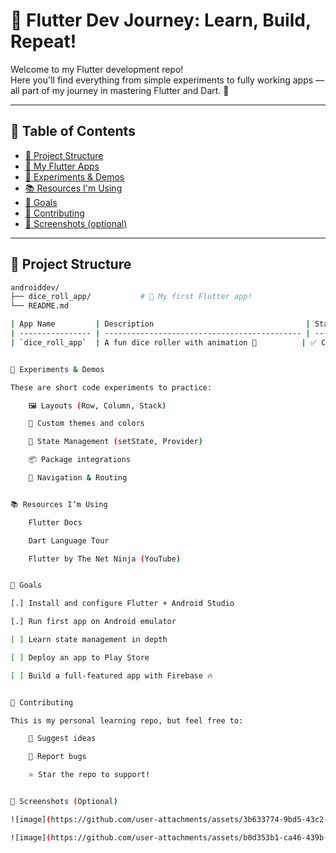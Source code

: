 # 🚀 Flutter Dev Journey: Learn, Build, Repeat!

Welcome to my Flutter development repo!  
Here you'll find everything from simple experiments to fully working apps — all part of my journey in mastering Flutter and Dart. 🎯

---

## 🧭 Table of Contents
- [📁 Project Structure](#-project-structure)
- [📱 My Flutter Apps](#-my-flutter-apps)
- [🧪 Experiments & Demos](#-experiments--demos)
- [📚 Resources I'm Using](#-resources-im-using)
- [🎯 Goals](#-goals)
- [🙌 Contributing](#-contributing)
- [📸 Screenshots (optional)](#-screenshots-optional)

---

## 📁 Project Structure

```bash
androiddev/
├── dice_roll_app/           # 🎲 My first Flutter app!
└── README.md

| App Name         | Description                                  | Status          |
| ---------------- | -------------------------------------------- | --------------- |
| `dice_roll_app`  | A fun dice roller with animation 🎲          | ✅ Complete      |


🧪 Experiments & Demos

These are short code experiments to practice:

    🖼️ Layouts (Row, Column, Stack)

    🎨 Custom themes and colors

    🧠 State Management (setState, Provider)

    📦 Package integrations

    🎯 Navigation & Routing


📚 Resources I’m Using

    Flutter Docs

    Dart Language Tour

    Flutter by The Net Ninja (YouTube)


🎯 Goals

[.] Install and configure Flutter + Android Studio

[.] Run first app on Android emulator

[ ] Learn state management in depth

[ ] Deploy an app to Play Store

[ ] Build a full-featured app with Firebase 🔥


🙌 Contributing

This is my personal learning repo, but feel free to:

    📩 Suggest ideas

    🐛 Report bugs

    ⭐ Star the repo to support!


📸 Screenshots (Optional)

![image](https://github.com/user-attachments/assets/3b633774-9bd5-43c2-bc77-58f7761cc5f5)

![image](https://github.com/user-attachments/assets/b0d353b1-ca46-439b-a3ef-18886b110d74)

